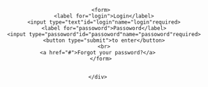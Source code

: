 <!DOCTYPE html>
<html lang="pt-br">
<head>
    <meta charset="UTF-8">
    <meta name="viewport" content="width=device-width, initial-scale=1.0">
    <title>Seu Título Aqui</title>
    <link rel="stylesheet"href="css.css">
    <link rel="icon"href="icon.png">
</head>
<body>
  <center>
    <div class="login-container">
      
      <form>
        <label for="login">Login</label>
        <input type="text"id="login"name="login"required>
        <label for="passoword">Passoword</label>
        <input type="passoword"id="passoword"name="passoword"required>
        <button type="submit">to enter</button>
        <br>
    <a href="#">Forgot your password?</a>
      </form>
      
      
    </div>
  </center>
</body>
</html>
